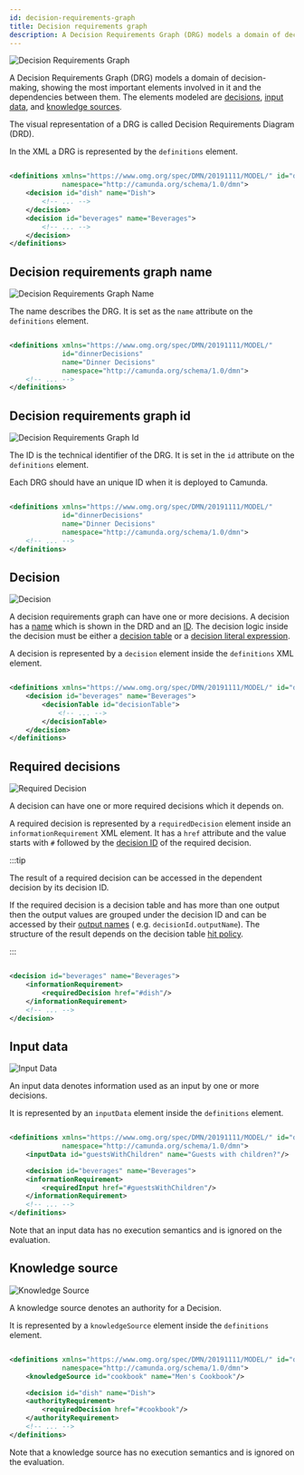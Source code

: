 ```yaml
---
id: decision-requirements-graph
title: Decision requirements graph
description: A Decision Requirements Graph (DRG) models a domain of decision-making, showing the most important elements involved in it and the dependencies between them.
---
```


![Decision Requirements Graph](assets/decision-requirements-graph/drd.png)

A Decision Requirements Graph (DRG) models a domain of decision-making, showing the most important elements involved in
it and the dependencies between them. The elements modeled are [decisions](#decision), [input data](#input-data),
and [knowledge sources](#knowledge-source).

The visual representation of a DRG is called Decision Requirements Diagram (DRD).

In the XML a DRG is represented by the `definitions` element.

```xml

<definitions xmlns="https://www.omg.org/spec/DMN/20191111/MODEL/" id="dinnerDecisions" name="Dinner Decisions"
             namespace="http://camunda.org/schema/1.0/dmn">
    <decision id="dish" name="Dish">
        <!-- ... -->
    </decision>
    <decision id="beverages" name="Beverages">
        <!-- ... -->
    </decision>
</definitions>
```

## Decision requirements graph name

![Decision Requirements Graph Name](assets/decision-requirements-graph/drg-name.png)

The name describes the DRG. It is set as the `name` attribute on the `definitions` element.

```xml

<definitions xmlns="https://www.omg.org/spec/DMN/20191111/MODEL/"
             id="dinnerDecisions"
             name="Dinner Decisions"
             namespace="http://camunda.org/schema/1.0/dmn">
    <!-- ... -->
</definitions>
```

## Decision requirements graph id

![Decision Requirements Graph Id](assets/decision-requirements-graph/drg-id.png)

The ID is the technical identifier of the DRG. It is set in the `id` attribute on the `definitions` element.

Each DRG should have an unique ID when it is deployed to Camunda.

```xml

<definitions xmlns="https://www.omg.org/spec/DMN/20191111/MODEL/"
             id="dinnerDecisions"
             name="Dinner Decisions"
             namespace="http://camunda.org/schema/1.0/dmn">
    <!-- ... -->
</definitions>
```

## Decision

![Decision](assets/decision-requirements-graph/decision.png)

A decision requirements graph can have one or more decisions. A decision has a [name](decision-table.md#decision-name)
which is shown in the DRD and an [ID](decision-table.md#decision-id). The decision logic inside the decision must be
either a [decision table](decision-table.md) or a [decision literal expression](decision-literal-expression.md).

A decision is represented by a `decision` element inside the `definitions` XML element.

```xml

<definitions xmlns="https://www.omg.org/spec/DMN/20191111/MODEL/" id="dish" name="Desired Dish" namespace="party">
    <decision id="beverages" name="Beverages">
        <decisionTable id="decisionTable">
            <!-- ... -->
        </decisionTable>
    </decision>
</definitions>
```

## Required decisions

![Required Decision](assets/decision-requirements-graph/required-decision.png)

A decision can have one or more required decisions which it depends on.

A required decision is represented by a `requiredDecision` element inside an `informationRequirement` XML element. It
has a `href` attribute and the value starts with `#` followed by the [decision ID](decision-table.md#decision-id) of the
required decision.

:::tip

The result of a required decision can be accessed in the dependent decision by its decision ID.

If the required decision is a decision table and has more than one output then the output values are grouped under the
decision ID and can be accessed by their [output names](decision-table-output.md#output-name) (
e.g. `decisionId.outputName`). The structure of the result depends on the decision
table [hit policy](decision-table-hit-policy.md).

:::

```xml

<decision id="beverages" name="Beverages">
    <informationRequirement>
        <requiredDecision href="#dish"/>
    </informationRequirement>
    <!-- ... -->
</decision>
```

## Input data

![Input Data](assets/decision-requirements-graph/input-data.png)

An input data denotes information used as an input by one or more decisions.

It is represented by an `inputData` element inside the `definitions` element.

```xml

<definitions xmlns="https://www.omg.org/spec/DMN/20191111/MODEL/" id="dinnerDecisions" name="Dinner Decisions"
             namespace="http://camunda.org/schema/1.0/dmn">
    <inputData id="guestsWithChildren" name="Guests with children?"/>

    <decision id="beverages" name="Beverages">
    <informationRequirement>
        <requiredInput href="#guestsWithChildren"/>
    </informationRequirement>
    <!-- ... -->
</definitions>
```

Note that an input data has no execution semantics and is ignored on the evaluation.

## Knowledge source

![Knowledge Source](assets/decision-requirements-graph/knowledge-source.png)

A knowledge source denotes an authority for a Decision.

It is represented by a `knowledgeSource` element inside the `definitions` element.

```xml

<definitions xmlns="https://www.omg.org/spec/DMN/20191111/MODEL/" id="dinnerDecisions" name="Dinner Decisions"
             namespace="http://camunda.org/schema/1.0/dmn">
    <knowledgeSource id="cookbook" name="Men's Cookbook"/>

    <decision id="dish" name="Dish">
    <authorityRequirement>
        <requiredDecision href="#cookbook"/>
    </authorityRequirement>
    <!-- ... -->
</definitions>
```

Note that a knowledge source has no execution semantics and is ignored on the evaluation.
